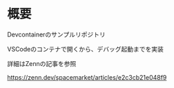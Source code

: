 # 概要
Devcontainerのサンプルリポジトリ

VSCodeのコンテナで開くから、デバッグ起動までを実装

詳細はZennの記事を参照

https://zenn.dev/spacemarket/articles/e2c3cb21e048f9
